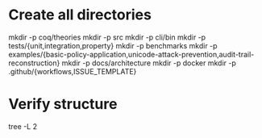 # Create all directories
mkdir -p coq/theories
mkdir -p src
mkdir -p cli/bin
mkdir -p tests/{unit,integration,property}
mkdir -p benchmarks
mkdir -p examples/{basic-policy-application,unicode-attack-prevention,audit-trail-reconstruction}
mkdir -p docs/architecture
mkdir -p docker
mkdir -p .github/{workflows,ISSUE_TEMPLATE}

# Verify structure
tree -L 2
